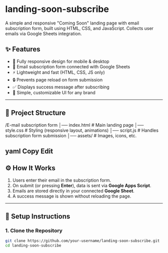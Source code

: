 # landing-soon-subscribe
A simple and responsive "Coming Soon" landing page with email subscription form, built using HTML, CSS, and JavaScript. Collects user emails via Google Sheets integration.


## ✨ Features
- 📱 Fully responsive design for mobile & desktop
- 📩 Email subscription form connected with Google Sheets
- ⚡ Lightweight and fast (HTML, CSS, JS only)
- 🔒 Prevents page reload on form submission
- ✅ Displays success message after subscribing
- 🎨 Simple, customizable UI for any brand

---
## 📂 Project Structure
/E-mail subscription form
│── index.html # Main landing page
│── style.css # Styling (responsive layout, animations)
│── script.js # Handles subscription form submission
│── assets/ # Images, icons, etc.

yaml
Copy
Edit
---

## ⚙️ How It Works
1. Users enter their email in the subscription form.
2. On submit (or pressing **Enter**), data is sent via **Google Apps Script**.
3. Emails are stored directly in your connected **Google Sheet**.
4. A success message is shown without reloading the page.

---

## 🚀 Setup Instructions
### 1. Clone the Repository
```bash
git clone https://github.com/your-username/landing-soon-subscribe.git
cd landing-soon-subscribe
